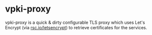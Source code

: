 vpki-proxy
==========

vpki-proxy is a quick & dirty configurable TLS proxy which uses Let's Encrypt
(via [rsc.io/letsencrypt](//rsc.io/letsencrypt)) to retrieve certificates for
the services.
